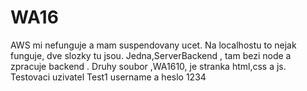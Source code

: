 # WA16
AWS mi nefunguje a mam suspendovany ucet. Na localhostu to nejak funguje, dve slozky tu jsou. Jedna,ServerBackend , tam bezi node a zpracuje backend . Druhy soubor ,WA1610, je stranka html,css a js.
Testovaci uzivatel Test1 username a heslo 1234
